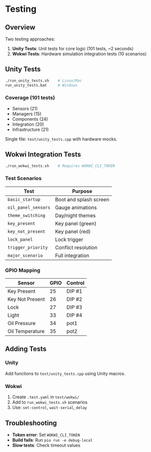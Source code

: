 # Testing

## Overview

Two testing approaches:
1. **Unity Tests**: Unit tests for core logic (101 tests, ~2 seconds)
2. **Wokwi Tests**: Hardware simulation integration tests (10 scenarios)

## Unity Tests

```bash
./run_unity_tests.sh    # Linux/Mac
run_unity_tests.bat     # Windows
```

### Coverage (101 tests)
- Sensors (21)
- Managers (15)  
- Components (24)
- Integration (20)
- Infrastructure (21)

Single file: `test/unity_tests.cpp` with hardware mocks.

## Wokwi Integration Tests

```bash
./run_wokwi_tests.sh    # Requires WOKWI_CLI_TOKEN
```

### Test Scenarios

| Test | Purpose |
|------|---------|
| `basic_startup` | Boot and splash screen |
| `oil_panel_sensors` | Gauge animations |
| `theme_switching` | Day/night themes |
| `key_present` | Key panel (green) |
| `key_not_present` | Key panel (red) |
| `lock_panel` | Lock trigger |
| `trigger_priority` | Conflict resolution |
| `major_scenario` | Full integration |

### GPIO Mapping

| Sensor | GPIO | Control |
|--------|------|---------|
| Key Present | 25 | DIP #1 |
| Key Not Present | 26 | DIP #2 |
| Lock | 27 | DIP #3 |
| Light | 33 | DIP #4 |
| Oil Pressure | 34 | pot1 |
| Oil Temperature | 35 | pot2 |

## Adding Tests

### Unity
Add functions to `test/unity_tests.cpp` using Unity macros.

### Wokwi
1. Create `.test.yaml` in `test/wokwi/`
2. Add to `run_wokwi_tests.sh` scenarios
3. Use: `set-control`, `wait-serial`, `delay`

## Troubleshooting

- **Token error**: Set `WOKWI_CLI_TOKEN`
- **Build fails**: Run `pio run -e debug-local`
- **Slow tests**: Check timeout values